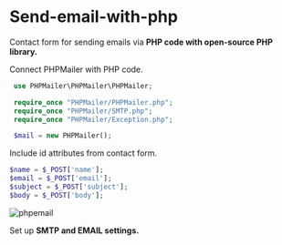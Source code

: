 # Send-email-with-php
Contact form for sending emails via **PHP code with open-source PHP library.**

Connect PHPMailer with PHP code.
```php
 use PHPMailer\PHPMailer\PHPMailer; 
```

```php 
 require_once "PHPMailer/PHPMailer.php";
 require_once "PHPMailer/SMTP.php";
 require_once "PHPMailer/Exception.php";

 $mail = new PHPMailer();
 ```


Include id attributes from contact form.
```php 
$name = $_POST['name'];
$email = $_POST['email'];
$subject = $_POST['subject'];
$body = $_POST['body'];
```

![phpemail](https://user-images.githubusercontent.com/96692767/151716362-eaffd81c-82e3-49c9-ab74-b057ae92ef21.jpg)

Set up **SMTP and EMAIL settings.**
